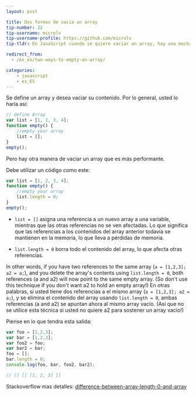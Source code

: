 ```yaml
---
layout: post

title: Dos formas de vacia un array
tip-number: 22
tip-username: microlv
tip-username-profile: https://github.com/microlv
tip-tldr: En JavaScript cuando se quiere vaciar un array, hay una muchas maneras, pero esta es la mas potente.

redirect_from:
  - /es_es/two-ways-to-empty-an-array/

categories:
    - javascript
    - es_ES
---
```


Se define un array y desea vaciar su contenido.
Por lo general, usted lo haría así:

```javascript
// define Array
var list = [1, 2, 3, 4];
function empty() {
    //empty your array
    list = [];
}
empty();
```
Pero hay otra manera de vaciar un array que es más performante.

Debe utilizar un código como este:

```javascript
var list = [1, 2, 3, 4];
function empty() {
    //empty your array
    list.length = 0;
}
empty();
```

* `list = []` asigna una referencia a un nuevo array a una variable, mientras que las otras referencias no se ven afectadas.
Lo que significa que las referencias a los contenidos del array anterior todavía se mantienen en la memoria, lo que lleva a pérdidas de memoria.

* `list.length = 0` borra todo el contenido del array, lo que afecta otras referencias.

In other words, if you have two references to the same array (`a = [1,2,3]; a2 = a;`), and you delete the array's contents using `list.length = 0`, both references (a and a2) will now point to the same empty array. (So don't use this technique if you don't want a2 to hold an empty array!)
En otras palabras, si usted tiene dos referencias a el mismo array (`a = [1,2,3]; a2 = a;`), y se elimina el contenido del array usando `list.length = 0`, ambas referencias (a and a2) se apuntan ahora al mismo array vacío. (Así que no se utilice esta técnica si usted no quiere a2 para sostener un array vacío!)

Piense en lo que tendra esta salida:

```js
var foo = [1,2,3];
var bar = [1,2,3];
var foo2 = foo;
var bar2 = bar;
foo = [];
bar.length = 0;
console.log(foo, bar, foo2, bar2);

// [] [] [1, 2, 3] []
```

Stackoverflow mas detalles:
[difference-between-array-length-0-and-array](http://stackoverflow.com/questions/4804235/difference-between-array-length-0-and-array)
